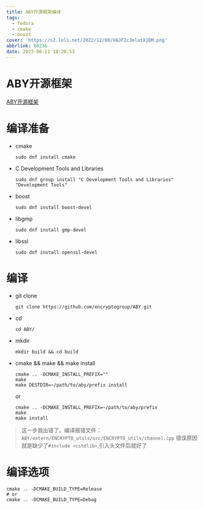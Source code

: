 ```yaml
---
title: ABY开源框架编译
tags:
  - fedora
  - cmake
  - boost
cover: 'https://s2.loli.net/2022/12/08/VAJF2c3elutXjDM.png'
abbrlink: 60236
date: 2023-06-11 18:20:53
---
```


# ABY开源框架
[ABY开源框架](https://github.com/encryptogroup/ABY)

# 编译准备

- cmake

  ```shell
  sudo dnf install cmake
  ```
  
- C Development Tools and Libraries

  ```shell
  sudo dnf group install "C Development Tools and Libraries" "Development Tools"
  ```
- boost

  ```shell
  sudo dnf install boost-devel
  ```
  
- libgmp

  ```shell
  sudo dnf install gmp-devel
  ```
  
- libssl

  ```shell
  sudo dnf install openssl-devel
  ```

# 编译

- git clone

  ```shell
  git clone https://github.com/encryptogroup/ABY.git
  ```
  
- cd

  ```shell
  cd ABY/
  ```
- mkdir

  ```shell
  mkdir build && cd build
  ```
  
- cmake && make && make install

  ```shell
  cmake .. -DCMAKE_INSTALL_PREFIX=""
  make
  make DESTDIR=~/path/to/aby/prefix install
  ```
  
  or

  ```shell
  cmake .. -DCMAKE_INSTALL_PREFIX=~/path/to/aby/prefix
  make
  make install
  ```
  
> 这一步我出错了。编译报错文件：`ABY/extern/ENCRYPTO_utils/src/ENCRYPTO_utils/channel.cpp`
> 错误原因就是缺少了`#include <cstdlib>`,引入头文件后就好了

# 编译选项

```shell
cmake .. -DCMAKE_BUILD_TYPE=Release
# or
cmake .. -DCMAKE_BUILD_TYPE=Debug
```

